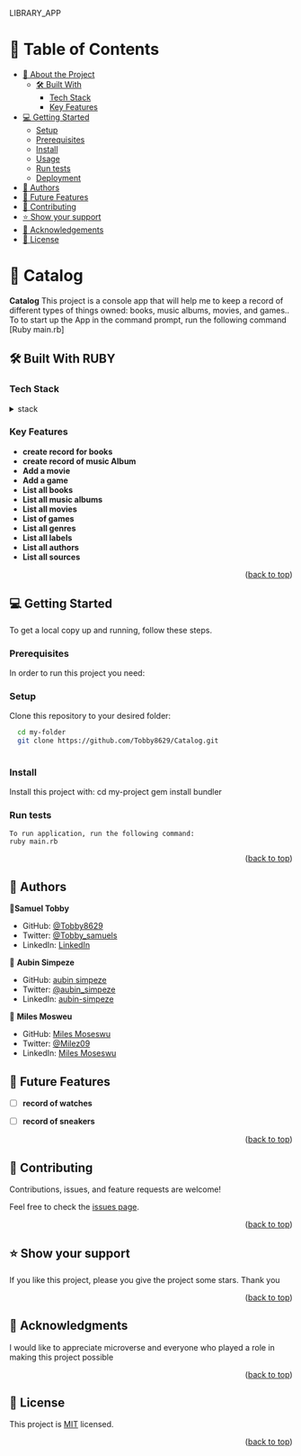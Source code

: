 <a name="readme-top">LIBRARY_APP</a>


# 📗 Table of Contents

- [📖 About the Project](#about-project)
  - [🛠 Built With](#built-with)
    - [Tech Stack](#tech-stack)
    - [Key Features](#key-features)
- [💻 Getting Started](#getting-started)
  - [Setup](#setup)
  - [Prerequisites](#prerequisites)
  - [Install](#install)
  - [Usage](#usage)
  - [Run tests](#run-tests)
  - [Deployment](#triangular_flag_on_post-deployment)
- [👥 Authors](#authors)
- [🔭 Future Features](#future-features)
- [🤝 Contributing](#contributing)
- [⭐️ Show your support](#support)
- [🙏 Acknowledgements](#acknowledgements)
- [📝 License](#license)

<!-- PROJECT DESCRIPTION -->

# 📖 Catalog <a name="about-project"></a>

**Catalog** This project is a console app that will help me to keep a record of different types of things owned: books, music albums, movies, and games.. To to start up the App in the command prompt, run the following command [Ruby main.rb]


## 🛠 Built With <a name="built-with"> RUBY</a>

### Tech Stack <a name="tech-stack"></a>

<details>
<summary>stack</summary>
  <ul>
    <li><a href="https://www.postgresql.org/">Postgress Sql</a></li>
  </ul>
  <ul>
    <li><a href="https://www.Ruby.org/">Ruby</a></li>
  </ul>
</details>

<!-- Features -->

### Key Features <a name="key-features"></a>

- **create record for books**
- **create record of music Album**
- **Add a movie**
- **Add a game**
- **List all books**
- **List all music albums**
- **List all movies**
- **List of games**
- **List all genres**
- **List all labels**
- **List all authors**
- **List all sources**

<p align="right">(<a href="#readme-top">back to top</a>)</p>

<!-- GETTING STARTED -->

## 💻 Getting Started <a name="getting-started"></a>

To get a local copy up and running, follow these steps.

### Prerequisites

In order to run this project you need:


### Setup

Clone this repository to your desired folder:
```sh
  cd my-folder
  git clone https://github.com/Tobby8629/Catalog.git
  
```

### Install

Install this project with:
  cd my-project
  gem install bundler


### Run tests
```
To run application, run the following command:
ruby main.rb
```



<p align="right">(<a href="#readme-top">back to top</a>)</p>

<!-- AUTHORS -->

## 👥 Authors <a name="authors"></a>

👤**Samuel Tobby**

- GitHub: [@Tobby8629](https://github.com/Tobby8629)
- Twitter: [@Tobby_samuels](https://twitter.com/Tobby_samuels)
- LinkedIn: [LinkedIn](https://linkedin.com/in/samuel-popoola-tobby/)

👤 **Aubin Simpeze**

- GitHub: [aubin simpeze](https://github.com/aubinleyoung)
- Twitter: [@aubin_simpeze](https://twitter.com/aubin_simpeze)
- LinkedIn: [aubin-simpeze](https://www.linkedin.com/in/)

👤 **Miles Mosweu**

- GitHub: [Miles Moseswu](https://github.com/Timbar09)
- Twitter: [@Milez09](https://twitter.com/Milez09)
- LinkedIn: [Miles Moseswu](https://www.linkedin.com/in/miles09)



<!-- FUTURE FEATURES -->

## 🔭 Future Features <a name="future-features"></a>

- [ ] **record of watches**
- [ ] **record of sneakers**


<p align="right">(<a href="#readme-top">back to top</a>)</p>

<!-- CONTRIBUTING -->

## 🤝 Contributing <a name="contributing"></a>

Contributions, issues, and feature requests are welcome!

Feel free to check the [issues page](../../issues/).

<p align="right">(<a href="#readme-top">back to top</a>)</p>

<!-- SUPPORT -->

## ⭐️ Show your support <a name="support"></a>

If you like this project, please you give the project some stars. Thank you

<p align="right">(<a href="#readme-top">back to top</a>)</p>

<!-- ACKNOWLEDGEMENTS -->

## 🙏 Acknowledgments <a name="acknowledgements"></a>

I would like to appreciate microverse and everyone who played a role in making this project possible

<p align="right">(<a href="#readme-top">back to top</a>)</p>

<!-- LICENSE -->

## 📝 License <a name="license"></a>

This project is [MIT](./LICENSE) licensed.

<p align="right">(<a href="#readme-top">back to top</a>)</p>
